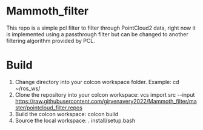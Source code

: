 # Mammoth_filter
This repo is a simple pcl filter to filter through PointCloud2 data, right now it is implemented using a passthrough filter
but can be changed to another filtering algorithm provided by PCL.

# Build 
1. Change directory into your colcon workspace folder. Example: cd ~/ros_ws/
2. Clone the repository into your colcon workspace: vcs import src --input https://raw.githubusercontent.com/girvenavery2022/Mammoth_filter/master/pointcloud_filter.repos
3. Build the colcon workspace: colcon build
4. Source the local workspace: . install/setup.bash
